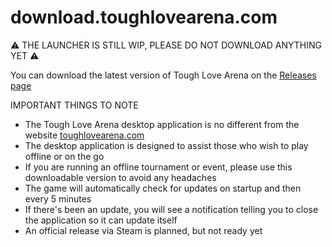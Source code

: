 # download.toughlovearena.com

⚠️ THE LAUNCHER IS STILL WIP, PLEASE DO NOT DOWNLOAD ANYTHING YET ⚠️

You can download the latest version of Tough Love Arena on the [Releases page](https://github.com/toughlovearena/download.toughlovearena.com/releases)

IMPORTANT THINGS TO NOTE

- The Tough Love Arena desktop application is no different from the website [toughlovearena.com](https://toughlovearena.com)
- The desktop application is designed to assist those who wish to play offline or on the go
- If you are running an offline tournament or event, please use this downloadable version to avoid any headaches
- The game will automatically check for updates on startup and then every 5 minutes
- If there's been an update, you will see a notification telling you to close the application so it can update itself
- An official release via Steam is planned, but not ready yet

